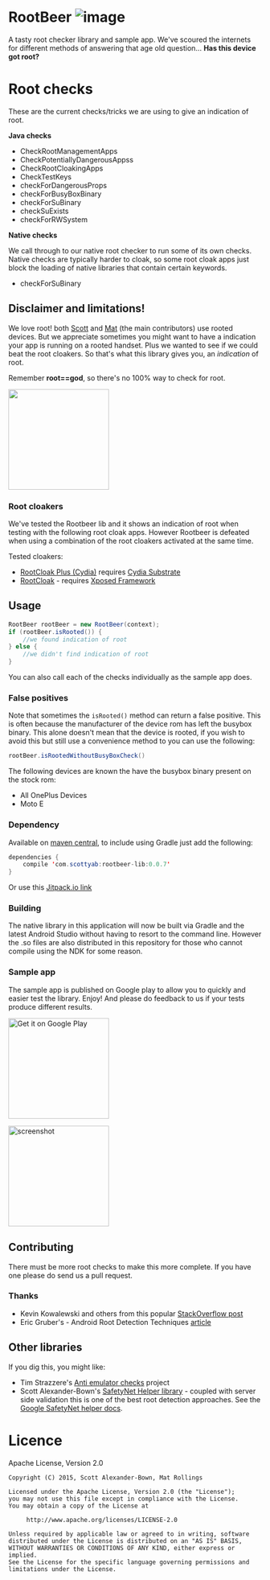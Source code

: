 # RootBeer ![image](./app/src/main/res/mipmap-xhdpi/ic_launcher.png)

A tasty root checker library and sample app. We've scoured the internets for different methods of answering that age old question... **Has this device got root?**

# Root checks
These are the current checks/tricks we are using to give an indication of root.

**Java checks**

* CheckRootManagementApps
* CheckPotentiallyDangerousAppss
* CheckRootCloakingApps
* CheckTestKeys
* checkForDangerousProps
* checkForBusyBoxBinary
* checkForSuBinary
* checkSuExists
* checkForRWSystem

**Native checks**

We call through to our native root checker to run some of its own checks. Native checks are typically harder to cloak, so some root cloak apps just block the loading of native libraries that contain certain keywords.

* checkForSuBinary


## Disclaimer and limitations!

We love root! both [Scott](https://github.com/scottyab) and [Mat](https://github.com/stealthcopter) (the main contributors) use rooted devices. But we appreciate sometimes you might want to have a indication your app is running on a rooted handset. Plus we wanted to see if we could beat the root cloakers. So that's what this library gives you, an *indication* of root.

Remember **root==god**, so there's no 100% way to check for root.

<img src="./art/rootbeerjesus.png" width=200 />


### Root cloakers
We've tested the Rootbeer lib and it shows an indication of root when testing with the following root cloak apps. However Rootbeer is defeated when using a combination of the root cloakers activated at the same time.

Tested cloakers:

* [RootCloak Plus (Cydia)](https://play.google.com/store/apps/details?id=com.devadvance.rootcloakplus&hl=en_GB) requires [Cydia Substrate](http://play.google.com/store/apps/details?id=com.saurik.substrate)
* [RootCloak](http://repo.xposed.info/module/com.devadvance.rootcloak) - requires [Xposed Framework](http://repo.xposed.info/module/de.robv.android.xposed.installer)

## Usage

```java
RootBeer rootBeer = new RootBeer(context);
if (rootBeer.isRooted()) {
    //we found indication of root
} else {
    //we didn't find indication of root
}
```

You can also call each of the checks individually as the sample app does.

### False positives

Note that sometimes the `isRooted()` method can return a false positive. This is often because the manufacturer of the device rom has left the busybox binary. This alone doesn't mean that the device is rooted, if you wish to avoid this but still use a convenience method to you can use the following:

```java
rootBeer.isRootedWithoutBusyBoxCheck()
```

The following devices are known the have the busybox binary present on the stock rom:
* All OnePlus Devices
* Moto E

### Dependency

Available on [maven central](https://search.maven.org/#search%7Cga%7C1%7Ca%3A%22rootbeer-lib%22), to include using Gradle just add the following:

```java
dependencies {
    compile 'com.scottyab:rootbeer-lib:0.0.7'
}
```

Or use this [Jitpack.io link](https://jitpack.io/#scottyab/rootbeer)

### Building

The native library in this application will now be built via Gradle and the latest Android Studio without having to resort to the command line. However the .so files are also distributed in this repository for those who cannot compile using the NDK for some reason.

### Sample app

The sample app is published on Google play to allow you to quickly and easier test the library. Enjoy! And please do feedback to us if your tests produce different results.


<a href="https://play.google.com/store/apps/details?id=com.scottyab.rootbeer.sample&utm_source=global_co&utm_medium=prtnr&utm_content=Mar2515&utm_campaign=PartBadge&pcampaignid=MKT-Other-global-all-co-prtnr-py-PartBadge-Mar2515-1"><img width="200" alt="Get it on Google Play" src="https://play.google.com/intl/en_us/badges/images/generic/en-play-badge.png" /></a>

<img width="200" alt="screenshot" src="./art/ss_got_root_fail.png">


## Contributing

There must be more root checks to make this more complete. If you have one please do send us a pull request.

### Thanks

* Kevin Kowalewski and others from this popular [StackOverflow post](https://stackoverflow.com/questions/1101380/determine-if-running-on-a-rooted-device?rq=1)
* Eric Gruber's - Android Root Detection Techniques [article](https://blog.netspi.com/android-root-detection-techniques/)


## Other libraries

If you dig this, you might like:

 * Tim Strazzere's [Anti emulator checks](https://github.com/strazzere/anti-emulator/) project
 * Scott Alexander-Bown's [SafetyNet Helper library](https://github.com/scottyab/safetynethelper) - coupled with server side validation this is one of the best root detection approaches. See the [Google SafetyNet helper docs](https://developer.android.com/training/safetynet/index.html).

# Licence

Apache License, Version 2.0

    Copyright (C) 2015, Scott Alexander-Bown, Mat Rollings

    Licensed under the Apache License, Version 2.0 (the "License");
    you may not use this file except in compliance with the License.
    You may obtain a copy of the License at

         http://www.apache.org/licenses/LICENSE-2.0

    Unless required by applicable law or agreed to in writing, software
    distributed under the License is distributed on an "AS IS" BASIS,
    WITHOUT WARRANTIES OR CONDITIONS OF ANY KIND, either express or implied.
    See the License for the specific language governing permissions and
    limitations under the License.
